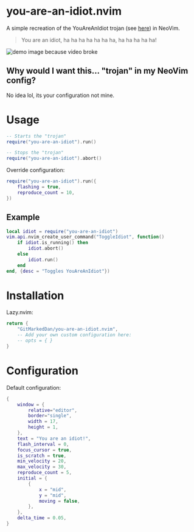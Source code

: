 # you-are-an-idiot.nvim
A simple recreation of the YouAreAnIdiot trojan (see [here](https://www.youtube.com/watch?v=ZcwxToKjJhE)) in NeoVim.
> You are an idiot, ha ha ha ha ha ha ha, ha ha ha ha ha!

![demo image because video broke](https://i.imgur.com/ErQHOry.png)

## Why would I want this... "trojan" in my NeoVim config?
No idea lol, its your configuration not mine.

# Usage

```lua
-- Starts the "trojan"
require("you-are-an-idiot").run()

-- Stops the "trojan"
require("you-are-an-idiot").abort()
```

Override configuration:
```lua
require("you-are-an-idiot").run({
    flashing = true,
    reproduce_count = 10,
})
```

## Example
```lua
local idiot = require("you-are-an-idiot")
vim.api.nvim_create_user_command("ToggleIdiot", function()
    if idiot.is_running() then
        idiot.abort()
    else
        idiot.run()
    end
end, {desc = "Toggles YouAreAnIdiot"})
```

# Installation

Lazy.nvim:
```lua
return {
    "GitMarkedDan/you-are-an-idiot.nvim",
    -- Add your own custom configuration here:
    -- opts = { }
}
```

# Configuration

Default configuration:
```lua
{
    window = {
        relative="editor",
        border="single",
        width = 17,
        height = 1,
    },
    text = "You are an idiot!",
    flash_interval = 0,
    focus_cursor = true,
    is_scratch = true,
    min_velocity = 20,
    max_velocity = 30,
    reproduce_count = 5,
    initial = {
        {
            x = "mid",
            y = "mid",
            moving = false,
        },
    },
    delta_time = 0.05,
}
```
